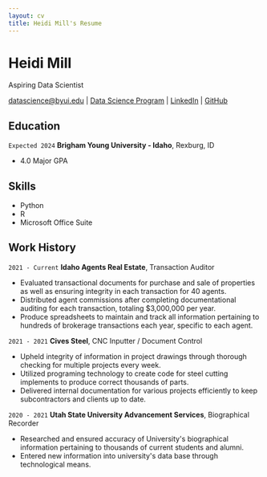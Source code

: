 ```yaml
---
layout: cv
title: Heidi Mill's Resume
---
```

# Heidi Mill
Aspiring Data Scientist

<div id="webaddress">
<a href="mil22070@byui.edu">datascience@byui.edu</a>
| <a href="https://byuidatascience.github.io/development.html">Data Science Program</a>
| <a href="https://www.linkedin.com/in/heidi-mill/">LinkedIn</a>
| <a href="hhttps://heidimill.github.io/mill_resume/">GitHub</a>
</div>

<!-- https://www.monique.tech/the-art-of-markdown -->

## Education

`Expected 2024`
__Brigham Young University - Idaho__, Rexburg, ID

- 4.0 Major GPA


## Skills
- Python
- R
- Microsoft Office Suite

## Work History

`2021 - Current`
__Idaho Agents Real Estate__, Transaction Auditor
- Evaluated transactional documents for purchase and sale of properties as well as ensuring
integrity in each transaction for 40 agents.
- Distributed agent commissions after completing documentational auditing for each
transaction, totaling $3,000,000 per year.
- Produce spreadsheets to maintain and track all information pertaining to hundreds of
brokerage transactions each year, specific to each agent.

`2021 - 2021`
__Cives Steel__, CNC Inputter / Document Control
- Upheld integrity of information in project drawings through thorough checking for multiple
projects every week.
- Utilized programing technology to create code for steel cutting implements to produce
correct thousands of parts.
-  Delivered internal documentation for various projects efficiently to keep subcontractors and
clients up to date.

`2020 - 2021`
__Utah State University Advancement Services__, Biographical Recorder
- Researched and ensured accuracy of University's biographical information pertaining to
thousands of current students and alumni.
- Entered new information into university's data base through technological means.

<!-- ### Footer

Last updated: May 2013 -->


